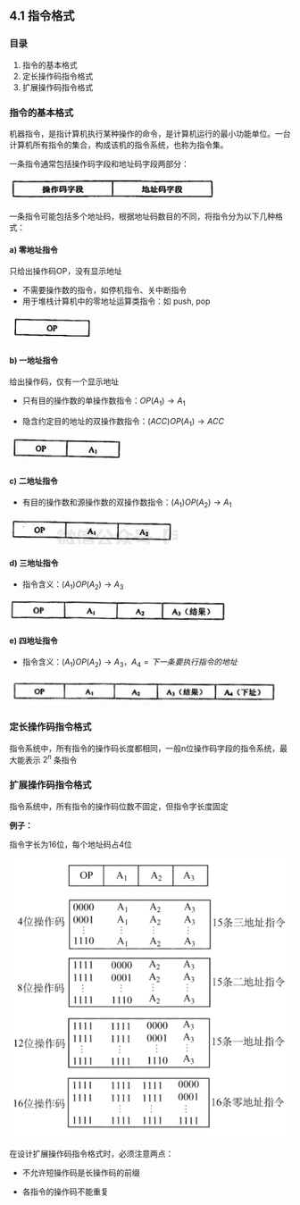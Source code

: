 ## 4.1 指令格式

### 目录

1. 指令的基本格式
2. 定长操作码指令格式
3. 扩展操作码指令格式



### 指令的基本格式

机器指令，是指计算机执行某种操作的命令，是计算机运行的最小功能单位。一台计算机所有指令的集合，构成该机的指令系统，也称为指令集。

一条指令通常包括操作码字段和地址码字段两部分：

![image-20210903154800100](image-20210903154800100.png)

一条指令可能包括多个地址码，根据地址码数目的不同，将指令分为以下几种格式：



#### a) 零地址指令

只给出操作码OP，没有显示地址

* 不需要操作数的指令，如停机指令、关中断指令
* 用于堆栈计算机中的零地址运算类指令：如 push, pop

![image-20210903155551292](image-20210903155551292.png)



#### b) 一地址指令

给出操作码，仅有一个显示地址

* 只有目的操作数的单操作数指令：$OP(A_1) \rightarrow A_1$

* 隐含约定目的地址的双操作数指令：$(ACC) OP (A_1) \rightarrow ACC$

![image-20210903160514534](image-20210903160514534.png)



#### c) 二地址指令

* 有目的操作数和源操作数的双操作数指令：$(A_1) OP (A_2) \rightarrow A_1$

![image-20210903161522078](image-20210903161522078.png)



#### d) 三地址指令

* 指令含义：$(A_1) OP (A_2) \rightarrow A_3$

![image-20210903162109262](image-20210903162109262.png)



#### e) 四地址指令

* 指令含义：$(A_1) OP (A_2) \rightarrow A_3，A_4 = 下一条要执行指令的地址$

![image-20210903162515879](image-20210903162515879.png)



### 定长操作码指令格式

指令系统中，所有指令的操作码长度都相同，一般n位操作码字段的指令系统，最大能表示 $2^n$ 条指令





### 扩展操作码指令格式

指令系统中，所有指令的操作码位数不固定，但指令字长度固定



**例子：**

指令字长为16位，每个地址码占4位

<img src="image-20210903164320476.png" alt="image-20210903164320476" style="zoom:80%;" />



在设计扩展操作码指令格式时，必须注意两点：

* 不允许短操作码是长操作码的前缀 

* 各指令的操作码不能重复
